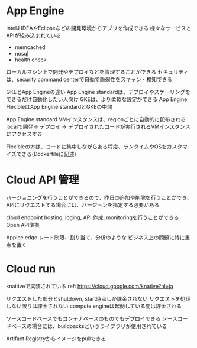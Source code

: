 # App Engine

IntelJ IDEAやEclipseなどの開発環境からアプリを作成できる
様々なサービスとAPIが組み込まれている
- memcached
- nosql
- health check

ローカルマシン上で開発やデプロイなどを管理することができる
セキュリティは、security command centerで自動で脆弱性をスキャン・検知できる

GKEとApp Engineの違い
App Engine standardは、デプロイやスケーリングをできるだけ自動化したい人向け
GKEは、より柔軟な設定ができる
App Engine FlexibleはApp Engine standardとGKEの中間

App Engine standard 
VMインスタンスは、regionごとに自動的に配布される
localで開発-> デプロイ -> デプロイされたコードが実行されるVMインスタンスにアクセスする

Flexibleの方は、コードに集中しながらある程度、ランタイムやOSをカスタマイズできる(Dockerfileに記述)

# Cloud API 管理

バージョニングを行うことができるので、昨日の追加や削除を行うことができ、APIにリクエストする場合には、バージョンを指定する必要がある

cloud endpoint
hosting, loging, API 作成, monitoringを行うことができる
Open API準拠

Appiee edge
レート制限、割り当て、分析のような ビジネス上の問題に特に重点を置く

# Cloud run

knaitiveで実装されている
ref: https://cloud.google.com/knative?hl=ja

リクエストした部分とshutdown, start時点しか課金されない
リクエストを処理しない限りは課金されない
compute engineは起動している間は課金される

ソースコードベースでもコンテナベースのものでもデプロイできる
ソースコードベースの場合には、buildpacksというライブラリが使用されている


Artifact Registryからイメージをpullできる


